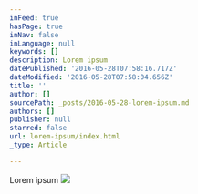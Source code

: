 ```yaml
---
inFeed: true
hasPage: true
inNav: false
inLanguage: null
keywords: []
description: Lorem ipsum
datePublished: '2016-05-28T07:58:16.717Z'
dateModified: '2016-05-28T07:58:04.656Z'
title: ''
author: []
sourcePath: _posts/2016-05-28-lorem-ipsum.md
authors: []
publisher: null
starred: false
url: lorem-ipsum/index.html
_type: Article

---
```

Lorem ipsum
![](https://the-grid-user-content.s3-us-west-2.amazonaws.com/da99832a-7131-4456-a887-d041ae3ad716.jpg)